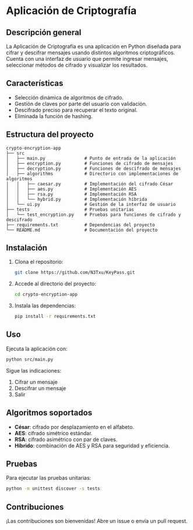 # Aplicación de Criptografía

## Descripción general

La Aplicación de Criptografía es una aplicación en Python diseñada para cifrar y descifrar mensajes usando distintos algoritmos criptográficos. Cuenta con una interfaz de usuario que permite ingresar mensajes, seleccionar métodos de cifrado y visualizar los resultados.

## Características

- Selección dinámica de algoritmos de cifrado.
- Gestión de claves por parte del usuario con validación.
- Descifrado preciso para recuperar el texto original.
- Eliminada la función de hashing.

## Estructura del proyecto

```
crypto-encryption-app
├── src
│   ├── main.py               # Punto de entrada de la aplicación
│   ├── encryption.py         # Funciones de cifrado de mensajes
│   ├── decryption.py         # Funciones de descifrado de mensajes
│   ├── algorithms            # Directorio con implementaciones de algoritmos
│   │   ├── caesar.py         # Implementación del cifrado César
│   │   ├── aes.py            # Implementación AES
│   │   ├── rsa.py            # Implementación RSA
│   │   └── hybrid.py         # Implementación híbrida
│   └── ui.py                 # Gestión de la interfaz de usuario
├── tests                     # Pruebas unitarias
│   └── test_encryption.py    # Pruebas para funciones de cifrado y descifrado
├── requirements.txt          # Dependencias del proyecto
└── README.md                 # Documentación del proyecto
```

## Instalación

1. Clona el repositorio:
   ```bash
   git clone https://github.com/N3Txu/KeyPass.git
   ```
2. Accede al directorio del proyecto:
   ```bash
   cd crypto-encryption-app
   ```
3. Instala las dependencias:
   ```bash
   pip install -r requirements.txt
   ```

## Uso

Ejecuta la aplicación con:

```bash
python src/main.py
```

Sigue las indicaciones:

1. Cifrar un mensaje
2. Descifrar un mensaje
3. Salir

## Algoritmos soportados

- **César**: cifrado por desplazamiento en el alfabeto.
- **AES**: cifrado simétrico estándar.
- **RSA**: cifrado asimétrico con par de claves.
- **Híbrido**: combinación de AES y RSA para seguridad y eficiencia.

## Pruebas

Para ejecutar las pruebas unitarias:

```bash
python -m unittest discover -s tests
```

## Contribuciones

¡Las contribuciones son bienvenidas! Abre un issue o envía un pull request.
